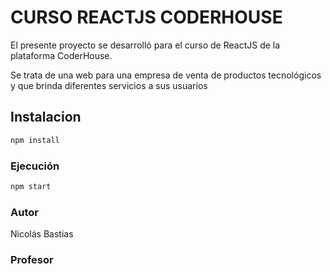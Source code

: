 # CURSO REACTJS CODERHOUSE

El presente proyecto se desarrolló para el curso de ReactJS de la plataforma CoderHouse.

Se trata de una web para una empresa de venta de productos tecnológicos y que brinda diferentes servicios a sus usuarios

## Instalacion

```bash
npm install
```

### Ejecución
```bash
npm start
```

### Autor
Nicolás Bastias

### Profesor